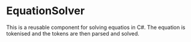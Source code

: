 # EquationSolver
This is a reusable component for solving equatios in C#. The equation is tokenised and the tokens are then parsed and solved.
